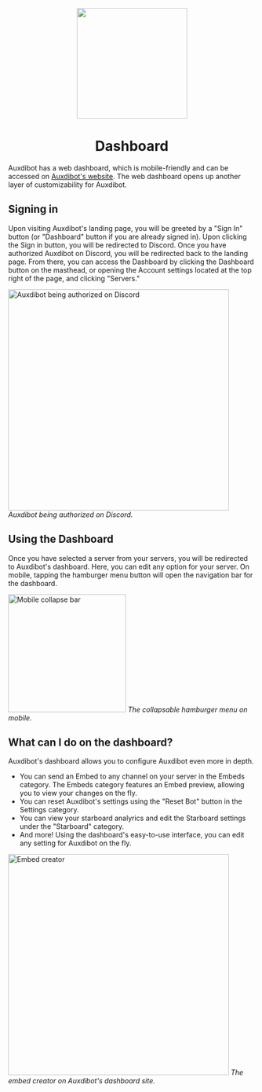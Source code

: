 <div id="header" align="center">
  <img src="https://bot.auxdible.me/icon.png" width=225/>
  <h1 id="welcome">Dashboard</h1>
</div>

Auxdibot has a web dashboard, which is mobile-friendly and can be accessed on [Auxdibot's website](https://bot.auxdible.me). The web dashboard opens up another layer of customizability for Auxdibot.

## Signing in

Upon visiting Auxdibot's landing page, you will be greeted by a "Sign In" button (or "Dashboard" button if you are already signed in). Upon clicking the Sign in button, you will be redirected to Discord. Once you have authorized Auxdibot on Discord, you will be redirected back to the landing page. From there, you can access the Dashboard by clicking the Dashboard button on the masthead, or opening the Account settings located at the top right of the page, and clicking "Servers."

<p class="image">
<img alt="Auxdibot being authorized on Discord" src="/docs/_assets/auxdibot_authorize.png" width=450/>
<em>Auxdibot being authorized on Discord.</em>
</p>

## Using the Dashboard

Once you have selected a server from your servers, you will be redirected to Auxdibot's dashboard. Here, you can edit any option for your server. On mobile, tapping the hamburger menu button will open the navigation bar for the dashboard.

<p class="image">
<img alt="Mobile collapse bar" src="/docs/_assets/mobile_collapse.png" width=240/>
<em>The collapsable hamburger menu on mobile.</em>
</p>

## What can I do on the dashboard?

Auxdibot's dashboard allows you to configure Auxdibot even more in depth.

* You can send an Embed to any channel on your server in the Embeds category. The Embeds category features an Embed preview, allowing you to view your changes on the fly.
* You can reset Auxdibot's settings using the "Reset Bot" button in the Settings category.
* You can view your starboard analyrics and edit the Starboard settings under the "Starboard" category.
* And more! Using the dashboard's easy-to-use interface, you can edit any setting for Auxdibot on the fly.

<p class="image">
<img alt="Embed creator" src="/docs/_assets/embeds_dashboard.png" width=450/>
<em>The embed creator on Auxdibot's dashboard site.</em>
</p>